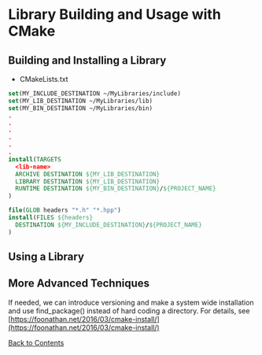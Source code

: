 # Library Building and Usage with CMake

## Building and Installing a Library
* CMakeLists.txt
```cmake
set(MY_INCLUDE_DESTINATION ~/MyLibraries/include)
set(MY_LIB_DESTINATION ~/MyLibraries/lib)
set(MY_BIN_DESTINATION ~/MyLibraries/bin)
.
.
.
.
.
.
install(TARGETS 
  <lib-name>
  ARCHIVE DESTINATION ${MY_LIB_DESTINATION}
  LIBRARY DESTINATION ${MY_LIB_DESTINATION}
  RUNTIME DESTINATION ${MY_BIN_DESTINATION}/${PROJECT_NAME}
)

file(GLOB headers "*.h" "*.hpp")
install(FILES ${headers}
  DESTINATION ${MY_INCLUDE_DESTINATION}/${PROJECT_NAME}
)
```

## Using a Library


## More Advanced Techniques

If needed, we can introduce versioning and make a system wide installation and use find_package() instead of hard coding a directory. For details, see [https://foonathan.net/2016/03/cmake-install/](https://foonathan.net/2016/03/cmake-install/)

[Back to Contents](../README.md)
